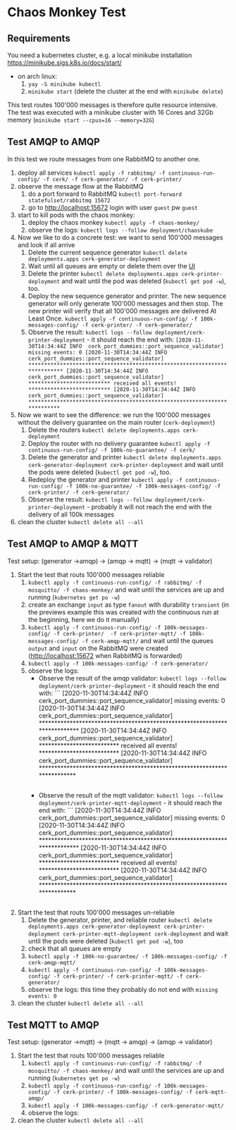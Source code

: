 # Chaos Monkey Test

## Requirements

You need a kubernetes cluster, e.g. a local minikube installation <https://minikube.sigs.k8s.io/docs/start/>
* on arch linux: 
    1. `yay -S minikube kubectl`
    2. `minikube start` (delete the cluster at the end with `minikube delete`)

This test routes 100'000 messages is therefore quite resource intensive.
The test was executed with a minikube cluster with 16 Cores and 32Gb memory (`minikube start --cpus=16 --memory=32G`)

## Test AMQP to AMQP

In this test we route messages from one RabbitMQ to another one.

1. deploy all services
   `kubectl apply -f rabbitmq/ -f continuous-run-config/ -f cerk/ -f cerk-generator/ -f cerk-printer/`
2. observe the message flow at the RabbitMQ
    1. do a port forward to RabbitMQ
        `kubectl port-forward statefulset/rabbitmq 15672`
    2. go to <http://localhost:15672>
        login with user `guest` pw `guest`
3. start to kill pods with the chaos monkey:
    1. deploy the chaos monkey
       `kubectl apply -f chaos-monkey/`
    2. observe the logs: 
        `kubectl logs --follow deployment/chaoskube`
4. Now we like to do a concrete test: we want to send 100'000 messages and look if all arrive
    1.  Delete the current sequence generator `kubectl delete deployments.apps cerk-generator-deployment`
    2.  Wait until all queues are empty or delete them over the [UI](http://localhost:15672)
    3.  Delete the printer `kubectl delete deployments.apps cerk-printer-deployment` and wait until the pod was deleted (`kubectl get pod -w`), too.
    4.  Deploy the new sequence generator and printer.
         The new sequence generator will only generate 100'000 messages and then stop.
         The new printer will verify that all 100'000 messages are delivered At Least Once.
        `kubectl apply -f continuous-run-config/ -f 100k-messages-config/ -f cerk-printer/ -f cerk-generator/` 
    5.   Observe the result: `kubectl logs --follow deployment/cerk-printer-deployment` - it should reach the end with:
        ```
       [2020-11-30T14:34:44Z INFO  cerk_port_dummies::port_sequence_validator] missing events: 0
       [2020-11-30T14:34:44Z INFO  cerk_port_dummies::port_sequence_validator] **************************************************************************
       [2020-11-30T14:34:44Z INFO  cerk_port_dummies::port_sequence_validator] ************************** received all events! **************************
       [2020-11-30T14:34:44Z INFO  cerk_port_dummies::port_sequence_validator] *************************************************************************
       ```
5. Now we want to see the difference: we run the 100'000 messages without the delivery guarantee on the main router (`cerk-deployment`)
    1. Delete the routers `kubectl delete deployments.apps cerk-deployment`
    2. Deploy the router with no delivery guarantee `kubectl apply -f continuous-run-config/ -f 100k-no-guarantee/ -f cerk/`
    3. Delete the generator and printer `kubectl delete deployments.apps cerk-generator-deployment cerk-printer-deployment` and wait until the pods were deleted (`kubectl get pod -w`), too. 
    4. Redeploy the generator and printer `kubectl apply -f continuous-run-config/ -f 100k-no-guarantee/ -f 100k-messages-config/ -f cerk-printer/ -f cerk-generator/`
    5. Observe the result: `kubectl logs --follow deployment/cerk-printer-deployment` - probably it will not reach the end with the delivery of all 100k messages
6. clean the cluster `kubectl delete all --all`

## Test AMQP to AMQP & MQTT

Test setup: (generator ->amqp) -> (amqp -> mqtt) -> (mqtt -> validator)

1. Start the test that routs 100'000 messages reliable
    1. `kubectl apply -f continuous-run-config/ -f rabbitmq/ -f mosquitto/ -f chaos-monkey/` and wait until the services are up and running (`kubernetes get po -w`)
    2. create an exchange `input` as type `fanout` with durability `transient` (in the previews example this was created with the continuous run at the beginning, here we do it manually)
    2. `kubectl apply -f continuous-run-config/ -f 100k-messages-config/ -f cerk-printer/  -f cerk-printer-mqtt/ -f 100k-messages-config/ -f cerk-amqp-mqtt/` and wait until the queues `output` and `input` on the RabbitMQ were created (<http://localhost:15672> when RabbitMQ is forwarded)
    3. `kubectl apply -f 100k-messages-config/ -f cerk-generator/`
    4. observe the logs:
        * Observe the result of the amqp validator: `kubectl logs --follow deployment/cerk-printer-deployment` - it should reach the end with:
              ```
             [2020-11-30T14:34:44Z INFO  cerk_port_dummies::port_sequence_validator] missing events: 0
             [2020-11-30T14:34:44Z INFO  cerk_port_dummies::port_sequence_validator] **************************************************************************
             [2020-11-30T14:34:44Z INFO  cerk_port_dummies::port_sequence_validator] ************************** received all events! **************************
             [2020-11-30T14:34:44Z INFO  cerk_port_dummies::port_sequence_validator] *************************************************************************
             ```
        * Observe the result of the mqtt validator: `kubectl logs --follow deployment/cerk-printer-mqtt-deployment` - it should reach the end with:
              ```
             [2020-11-30T14:34:44Z INFO  cerk_port_dummies::port_sequence_validator] missing events: 0
             [2020-11-30T14:34:44Z INFO  cerk_port_dummies::port_sequence_validator] **************************************************************************
             [2020-11-30T14:34:44Z INFO  cerk_port_dummies::port_sequence_validator] ************************** received all events! **************************
             [2020-11-30T14:34:44Z INFO  cerk_port_dummies::port_sequence_validator] *************************************************************************
             ```
2. Start the test that routs 100'000 messages un-reliable
    1. Delete the generator, printer, and reliable router `kubectl delete deployments.apps cerk-generator-deployment cerk-printer-deployment cerk-printer-mqtt-deployment cerk-deployment` and wait until the pods were deleted (`kubectl get pod -w`), too
    2. check that all queues are empty
    3. `kubectl apply -f 100k-no-guarantee/ -f 100k-messages-config/ -f cerk-amqp-mqtt/`
    4. `kubectl apply -f continuous-run-config/ -f 100k-messages-config/ -f cerk-printer/ -f cerk-printer-mqtt/ -f cerk-generator/`
    5. observe the logs: this time they probably do not end with `missing events: 0`
3. clean the cluster `kubectl delete all --all`

## Test MQTT to AMQP

Test setup: (generator ->mqtt) -> (mqtt -> amqp) -> (amqp -> validator)

1. Start the test that routs 100'000 messages reliable
    1. `kubectl apply -f continuous-run-config/ -f rabbitmq/ -f mosquitto/ -f chaos-monkey/` and wait until the services are up and running (`kubernetes get po -w`)
    2. `kubectl apply -f continuous-run-config/ -f 100k-messages-config/ -f cerk-printer/ -f 100k-messages-config/ -f cerk-mqtt-amqp/`
    3. `kubectl apply -f 100k-messages-config/ -f cerk-generator-mqtt/`
    4. observe the logs:
2. clean the cluster `kubectl delete all --all`
